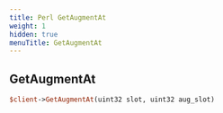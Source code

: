 ```yaml
---
title: Perl GetAugmentAt
weight: 1
hidden: true
menuTitle: GetAugmentAt
---
```

## GetAugmentAt
```perl
$client->GetAugmentAt(uint32 slot, uint32 aug_slot)
```